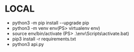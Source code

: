 # LOCAL

* python3 -m pip install --upgrade pip
* python3 -m venv env(PS> virtualenv env)
* source env/bin/activate (PS> .\env\Scripts\activate.bat)
* pip3 install -r requirements.txt
* python3 api.py